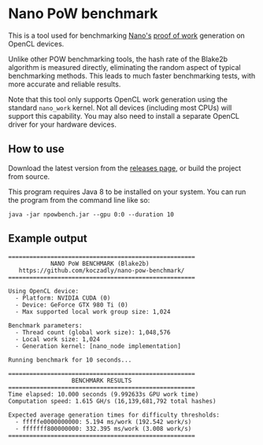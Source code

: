 # Nano PoW benchmark
This is a tool used for benchmarking [Nano's](https://github.com/nanocurrency/nano-node) 
 [proof of work](https://docs.nano.org/integration-guides/work-generation/) generation on OpenCL devices.

Unlike other POW benchmarking tools, the hash rate of the Blake2b algorithm is measured directly, eliminating the
 random aspect of typical benchmarking methods. This leads to much faster benchmarking tests, with more accurate and 
 reliable results.

Note that this tool only supports OpenCL work generation using the standard `nano_work` kernel. Not all devices
 (including most CPUs) will support this capability. You may also need to install a separate OpenCL driver for your
 hardware devices.

## How to use
Download the latest version from the [releases page](https://github.com/koczadly/nano-pow-benchmark/releases), or
 build the project from source.

This program requires Java 8 to be installed on your system. You can run the program from the command line like so:
```text
java -jar npowbench.jar --gpu 0:0 --duration 10
```

## Example output
```text
=====================================================
            NANO PoW BENCHMARK (Blake2b)
   https://github.com/koczadly/nano-pow-benchmark/
=====================================================

Using OpenCL device:
  - Platform: NVIDIA CUDA (0)
  - Device: GeForce GTX 980 Ti (0)
  - Max supported local work group size: 1,024

Benchmark parameters:
  - Thread count (global work size): 1,048,576
  - Local work size: 1,024
  - Generation kernel: [nano_node implementation]

Running benchmark for 10 seconds...

=====================================================
                  BENCHMARK RESULTS
=====================================================
Time elapsed: 10.000 seconds (9.992633s GPU work time)
Computation speed: 1.615 GH/s (16,139,681,792 total hashes)

Expected average generation times for difficulty thresholds:
  - fffffe0000000000: 5.194 ms/work (192.542 work/s)
  - fffffff800000000: 332.395 ms/work (3.008 work/s)
=====================================================
```